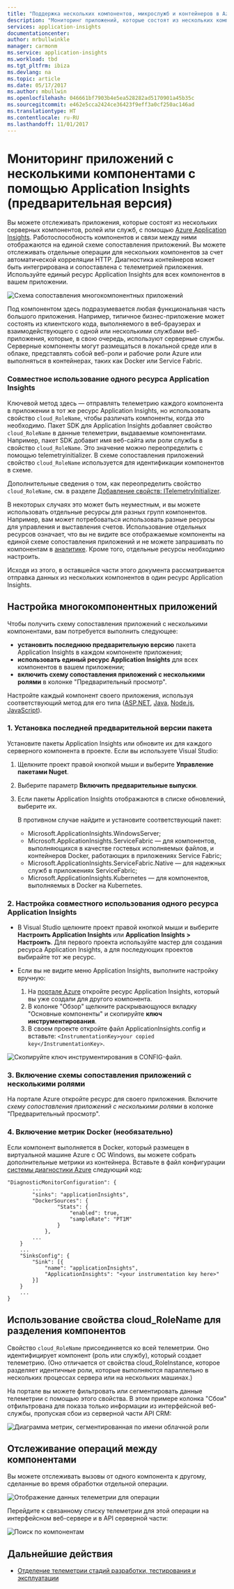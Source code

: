 ```yaml
---
title: "Поддержка нескольких компонентов, микрослужб и контейнеров в Azure Application Insights | Документы Майкрософт"
description: "Мониторинг приложений, которые состоят из нескольких компонентов или ролей, для получения данных производительности и использования."
services: application-insights
documentationcenter: 
author: mrbullwinkle
manager: carmonm
ms.service: application-insights
ms.workload: tbd
ms.tgt_pltfrm: ibiza
ms.devlang: na
ms.topic: article
ms.date: 05/17/2017
ms.author: mbullwin
ms.openlocfilehash: 046661bf7903b4e5ea528282ad5170901a45b35c
ms.sourcegitcommit: e462e5cca2424ce36423f9eff3a0cf250ac146ad
ms.translationtype: HT
ms.contentlocale: ru-RU
ms.lasthandoff: 11/01/2017
---
```

# <a name="monitor-multi-component-applications-with-application-insights-preview"></a>Мониторинг приложений с несколькими компонентами с помощью Application Insights (предварительная версия)

Вы можете отслеживать приложения, которые состоят из нескольких серверных компонентов, ролей или служб, с помощью [Azure Application Insights](app-insights-overview.md). Работоспособность компонентов и связи между ними отображаются на единой схеме сопоставления приложений. Вы можете отслеживать отдельные операции для нескольких компонентов за счет автоматической корреляции HTTP. Диагностика контейнеров может быть интегрирована и сопоставлена с телеметрией приложения. Используйте единый ресурс Application Insights для всех компонентов в вашем приложении. 

![Схема сопоставления многокомпонентных приложений](./media/app-insights-monitor-multi-role-apps/app-map.png)

Под компонентом здесь подразумевается любая функциональная часть большого приложения. Например, типичное бизнес-приложение может состоять из клиентского кода, выполняемого в веб-браузерах и взаимодействующего с одной или несколькими службами веб-приложения, которые, в свою очередь, используют серверные службы. Серверные компоненты могут размещаться в локальной среде или в облаке, представлять собой веб-роли и рабочие роли Azure или выполняться в контейнерах, таких как Docker или Service Fabric. 

### <a name="sharing-a-single-application-insights-resource"></a>Совместное использование одного ресурса Application Insights 

Ключевой метод здесь — отправлять телеметрию каждого компонента в приложении в тот же ресурс Application Insights, но использовать свойство `cloud_RoleName`, чтобы различать компоненты, когда это необходимо. Пакет SDK для Application Insights добавляет свойство `cloud_RoleName` в данные телеметрии, выдаваемые компонентами. Например, пакет SDK добавит имя веб-сайта или роли службы в свойство `cloud_RoleName`. Это значение можно переопределить с помощью telemetryinitializer. В схеме сопоставления приложений свойство `cloud_RoleName` используется для идентификации компонентов в схеме.

Дополнительные сведения о том, как переопределить свойство `cloud_RoleName`, см. в разделе [Добавление свойств: ITelemetryInitializer](app-insights-api-filtering-sampling.md#add-properties-itelemetryinitializer).  

В некоторых случаях это может быть неуместным, и вы можете использовать отдельные ресурсы для разных групп компонентов. Например, вам может потребоваться использовать разные ресурсы для управления и выставления счетов. Использование отдельных ресурсов означает, что вы не видите все отображаемые компоненты на единой схеме сопоставления приложений и не можете запрашивать по компонентам в [аналитике](app-insights-analytics.md). Кроме того, отдельные ресурсы необходимо настроить.

Исходя из этого, в оставшейся части этого документа рассматривается отправка данных из нескольких компонентов в один ресурс Application Insights.

## <a name="configure-multi-component-applications"></a>Настройка многокомпонентных приложений

Чтобы получить схему сопоставления приложений с несколькими компонентами, вам потребуется выполнить следующее:

* **установить последнюю предварительную версию** пакета Application Insights в каждом компоненте приложения; 
* **использовать единый ресурс Application Insights** для всех компонентов в вашем приложении;
* **включить схему сопоставления приложений с несколькими ролями** в колонке "Предварительный просмотр".

Настройте каждый компонент своего приложения, используя соответствующий метод для его типа ([ASP.NET](app-insights-asp-net.md), [Java](app-insights-java-get-started.md), [Node.js](app-insights-nodejs.md), [JavaScript](app-insights-javascript.md)).

### <a name="1-install-the-latest-pre-release-package"></a>1. Установка последней предварительной версии пакета

Установите пакеты Application Insights или обновите их для каждого серверного компонента в проекте. Если вы используете Visual Studio:

1. Щелкните проект правой кнопкой мыши и выберите **Управление пакетами Nuget**. 
2. Выберите параметр **Включить предварительные выпуски**.
3. Если пакеты Application Insights отображаются в списке обновлений, выберите их. 

    В противном случае найдите и установите соответствующий пакет:
    
    * Microsoft.ApplicationInsights.WindowsServer;
    * Microsoft.ApplicationInsights.ServiceFabric — для компонентов, выполняющихся в качестве гостевых исполняемых файлов, и контейнеров Docker, работающих в приложениях Service Fabric;
    * Microsoft.ApplicationInsights.ServiceFabric.Native — для надежных служб в приложениях ServiceFabric;
    * Microsoft.ApplicationInsights.Kubernetes — для компонентов, выполняемых в Docker на Kubernetes.

### <a name="2-share-a-single-application-insights-resource"></a>2. Настройка совместного использования одного ресурса Application Insights

* В Visual Studio щелкните проект правой кнопкой мыши и выберите **Настроить Application Insights** или **Application Insights > Настроить**. Для первого проекта используйте мастер для создания ресурса Application Insights, а для последующих проектов выбирайте тот же ресурс.
* Если вы не видите меню Application Insights, выполните настройку вручную:

   1. На [портале Azure](https://portal,azure.com) откройте ресурс Application Insights, который вы уже создали для другого компонента.
   2. В колонке "Обзор" щелкните раскрывающуюся вкладку "Основные компоненты" и скопируйте **ключ инструментирования**.
   3. В своем проекте откройте файл ApplicationInsights.config и вставьте: `<InstrumentationKey>your copied key</InstrumentationKey>`.

![Скопируйте ключ инструментирования в CONFIG-файл.](./media/app-insights-monitor-multi-role-apps/copy-instrumentation-key.png)


### <a name="3-enable-multi-role-application-map"></a>3. Включение схемы сопоставления приложений с несколькими ролями

На портале Azure откройте ресурс для своего приложения. Включите *схему сопоставления приложений с несколькими ролями* в колонке "Предварительный просмотр".

### <a name="4-enable-docker-metrics-optional"></a>4. Включение метрик Docker (необязательно) 

Если компонент выполняется в Docker, который размещен в виртуальной машине Azure с ОС Windows, вы можете собрать дополнительные метрики из контейнера. Вставьте в файл конфигурации [системы диагностики Azure](../monitoring-and-diagnostics/azure-diagnostics.md) следующий код:

```
"DiagnosticMonitorConfiguration": {
        ...
        "sinks": "applicationInsights",
        "DockerSources": {
                "Stats": {
                    "enabled": true,
                    "sampleRate": "PT1M"
                }
            },
        ...
    }
    ...   
    "SinksConfig": {
        "Sink": [{
            "name": "applicationInsights",
            "ApplicationInsights": "<your instrumentation key here>"
        }]
    }
    ...
}

```

## <a name="use-cloudrolename-to-separate-components"></a>Использование свойства cloud_RoleName для разделения компонентов

Свойство `cloud_RoleName` присоединяется ко всей телеметрии. Оно идентифицирует компонент (роль или службу), который создает телеметрию. (Оно отличается от свойства cloud_RoleInstance, которое разделяет идентичные роли, которые выполняются параллельно в нескольких процессах сервера или на нескольких машинах.)

На портале вы можете фильтровать или сегментировать данные телеметрии с помощью этого свойства. В этом примере колонка "Сбои" отфильтрована для показа только информации из интерфейсной веб-службы, пропуская сбои из серверной части API CRM:

![Диаграмма метрик, сегментированная по имени облачной роли](./media/app-insights-monitor-multi-role-apps/cloud-role-name.png)

## <a name="trace-operations-between-components"></a>Отслеживание операций между компонентами

Вы можете отслеживать вызовы от одного компонента к другому, сделанные во время обработки отдельной операции.


![Отображение данных телеметрии для операции](./media/app-insights-monitor-multi-role-apps/show-telemetry-for-operation.png)

Перейдите к связанному списку телеметрии для этой операции на интерфейсном веб-сервере и в API серверной части:

![Поиск по компонентам](./media/app-insights-monitor-multi-role-apps/search-across-components.png)


## <a name="next-steps"></a>Дальнейшие действия

* [Отделение телеметрии стадий разработки, тестирования и эксплуатации](app-insights-separate-resources.md)
